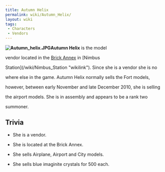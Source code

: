 ```yaml
---
title: Autumn Helix
permalink: wiki/Autumn_Helix/
layout: wiki
tags:
 - Characters
 - Vendors
---
```


**![](Autumn_helix.JPG "Autumn_helix.JPG")Autumn Helix** is the model
vendor located in the [Brick Annex](/wiki/Brick_Annex "wikilink") in [Nimbus
Station](/wiki/Nimbus_Station "wikilink"). Since she is a vendor she is no
where else in the game. Autumn Helix normally sells the Fort models,
however, between early November and late December 2010, she is selling
the airport models. She is in assembly and appears to be a rank two
summoner.

## Trivia

-   She is a vendor.
-   She is located at the Brick Annex.
-   She sells Airplane, Airport and City models.
-   She sells blue imaginite crystals for 500 each.
